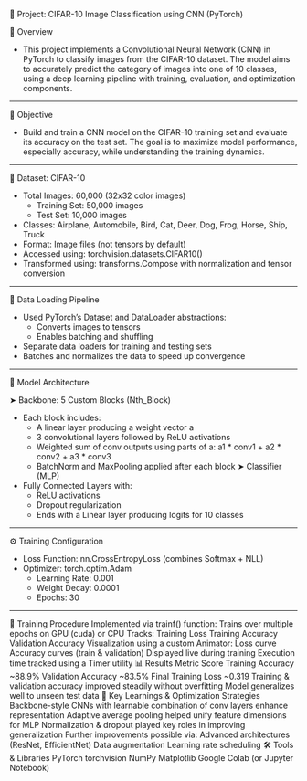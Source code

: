 🧠 Project: CIFAR-10 Image Classification using CNN (PyTorch)

📌 Overview
- This project implements a Convolutional Neural Network (CNN) in PyTorch to classify images from the CIFAR-10 dataset. The model aims to accurately predict the category of images into one of 10 classes, using a deep learning pipeline with training, evaluation, and optimization components.

---

🎯 Objective
- Build and train a CNN model on the CIFAR-10 training set and evaluate its accuracy on the test set. The goal is to maximize model performance, especially accuracy, while understanding the training dynamics.

---

📁 Dataset: CIFAR-10
- Total Images: 60,000 (32x32 color images)
  - Training Set: 50,000 images
  - Test Set: 10,000 images
- Classes: Airplane, Automobile, Bird, Cat, Deer, Dog, Frog, Horse, Ship, Truck
- Format: Image files (not tensors by default)
- Accessed using: torchvision.datasets.CIFAR10()
- Transformed using: transforms.Compose with normalization and tensor conversion

---

🔄 Data Loading Pipeline

- Used PyTorch’s Dataset and DataLoader abstractions:
  - Converts images to tensors
  - Enables batching and shuffling
- Separate data loaders for training and testing sets
- Batches and normalizes the data to speed up convergence

---

🧱 Model Architecture

➤ Backbone: 5 Custom Blocks (Nth_Block)
- Each block includes:
  - A linear layer producing a weight vector a
  - 3 convolutional layers followed by ReLU activations
  - Weighted sum of conv outputs using parts of a: a1 * conv1 + a2 * conv2 + a3 * conv3
  - BatchNorm and MaxPooling applied after each block 
➤ Classifier (MLP)
- Fully Connected Layers with:
    - ReLU activations
    - Dropout regularization
  - Ends with a Linear layer producing logits for 10 classes

---

⚙️ Training Configuration

- Loss Function: nn.CrossEntropyLoss (combines Softmax + NLL)
- Optimizer: torch.optim.Adam
   - Learning Rate: 0.001
   - Weight Decay: 0.0001
   - Epochs: 30

---

🚀 Training Procedure
Implemented via trainf() function:
Trains over multiple epochs on GPU (cuda) or CPU
Tracks:
Training Loss
Training Accuracy
Validation Accuracy
Visualization using a custom Animator:
Loss curve
Accuracy curves (train & validation)
Displayed live during training
Execution time tracked using a Timer utility
📊 Results
Metric	Score
Training Accuracy	~88.9%
Validation Accuracy	~83.5%
Final Training Loss	~0.319
Training & validation accuracy improved steadily without overfitting
Model generalizes well to unseen test data
🧠 Key Learnings & Optimization Strategies
Backbone-style CNNs with learnable combination of conv layers enhance representation
Adaptive average pooling helped unify feature dimensions for MLP
Normalization & dropout played key roles in improving generalization
Further improvements possible via:
Advanced architectures (ResNet, EfficientNet)
Data augmentation
Learning rate scheduling
🛠️ Tools & Libraries
PyTorch
torchvision
NumPy
Matplotlib
Google Colab (or Jupyter Notebook)
